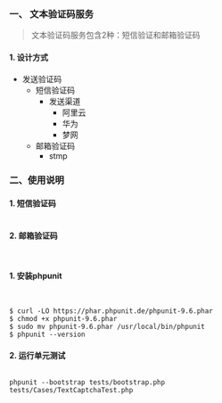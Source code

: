 ### 一、 文本验证码服务

> 文本验证码服务包含2种：短信验证和邮箱验证码
#### 1. 设计方式
- 发送验证码
  - 短信验证码
    - 发送渠道
      - 阿里云
      - 华为
      - 梦网
  - 邮箱验证码
    - stmp


### 二、使用说明

#### 1. 短信验证码
```php


```

#### 2. 邮箱验证码
```php



```

#### 1. 安装phpunit

```shell


$ curl -LO https://phar.phpunit.de/phpunit-9.6.phar
$ chmod +x phpunit-9.6.phar
$ sudo mv phpunit-9.6.phar /usr/local/bin/phpunit
$ phpunit --version
```

#### 2. 运行单元测试

```shell

phpunit --bootstrap tests/bootstrap.php tests/Cases/TextCaptchaTest.php

```
